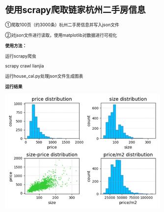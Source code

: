 # 使用scrapy爬取链家杭州二手房信息
①爬取100页（约3000条）杭州二手房信息并写入json文件

②对json文件进行读取，使用matplotlib对数据进行可视化

<b>使用方法：</b> 

运行scrapy爬虫

scrapy crawl lianjia

运行house_cal.py处理json文件生成图表

<b>运行结果</b>
<div align='center'>
  <img src='house_hz.png'>
</div>
